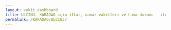 ```yaml
---
layout: vakit_dashboard
title: ULCINJ, KARADAG için iftar, namaz vakitleri ve hava durumu - ilçe/eyalet seç
permalink: /KARADAG/ULCINJ/
---
```


<script type="text/javascript">
  var GLOBAL_COUNTRY = 'KARADAG';
  var GLOBAL_CITY = 'ULCINJ';
  var GLOBAL_STATE = '';
  var lat = 72;
  var lon = 21;
</script>
